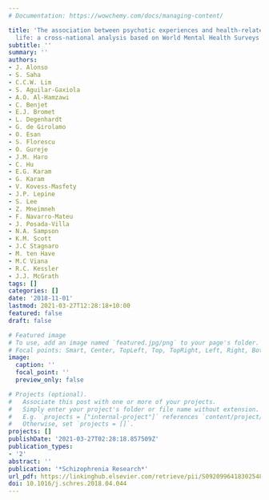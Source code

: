```yaml
---
# Documentation: https://wowchemy.com/docs/managing-content/

title: 'The association between psychotic experiences and health-related quality of
  life: a cross-national analysis based on World Mental Health Surveys'
subtitle: ''
summary: ''
authors:
- J. Alonso
- S. Saha
- C.C.W. Lim
- S. Aguilar-Gaxiola
- A.O. Al-Hamzawi
- C. Benjet
- E.J. Bromet
- L. Degenhardt
- G. de Girolamo
- O. Esan
- S. Florescu
- O. Gureje
- J.M. Haro
- C. Hu
- E.G. Karam
- G. Karam
- V. Kovess-Masfety
- J.P. Lepine
- S. Lee
- Z. Mneimneh
- F. Navarro-Mateu
- J. Posada-Villa
- N.A. Sampson
- K.M. Scott
- J.C Stagnaro
- M. ten Have
- M.C Viana
- R.C. Kessler
- J.J. McGrath
tags: []
categories: []
date: '2018-11-01'
lastmod: 2021-03-27T12:28:18+10:00
featured: false
draft: false

# Featured image
# To use, add an image named `featured.jpg/png` to your page's folder.
# Focal points: Smart, Center, TopLeft, Top, TopRight, Left, Right, BottomLeft, Bottom, BottomRight.
image:
  caption: ''
  focal_point: ''
  preview_only: false

# Projects (optional).
#   Associate this post with one or more of your projects.
#   Simply enter your project's folder or file name without extension.
#   E.g. `projects = ["internal-project"]` references `content/project/deep-learning/index.md`.
#   Otherwise, set `projects = []`.
projects: []
publishDate: '2021-03-27T02:28:18.857509Z'
publication_types:
- '2'
abstract: ''
publication: '*Schizophrenia Research*'
url_pdf: https://linkinghub.elsevier.com/retrieve/pii/S0920996418302548
doi: 10.1016/j.schres.2018.04.044
---
```

